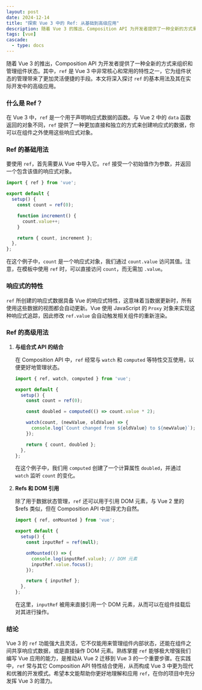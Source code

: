 ```yaml
---
layout: post
date: 2024-12-14
title: "探索 Vue 3 中的 Ref: 从基础到高级应用"
description: 随着 Vue 3 的推出，Composition API 为开发者提供了一种全新的方式来组织和管理组件状态。其中，`ref` 是 Vue 3 中非常核心和常用的特性之一，它为组件状态的管理带来了更加灵活便捷的手段。本文将深入探讨 `ref` 的基本用法及其在实际开发中的高级应用。
tags: [vue]
cascade:
  - type: docs
---
```


随着 Vue 3 的推出，Composition API 为开发者提供了一种全新的方式来组织和管理组件状态。其中，`ref` 是 Vue 3 中非常核心和常用的特性之一，它为组件状态的管理带来了更加灵活便捷的手段。本文将深入探讨 `ref` 的基本用法及其在实际开发中的高级应用。

### 什么是 Ref？

在 Vue 3 中，`ref` 是一个用于声明响应式数据的函数。与 Vue 2 中的 `data` 函数返回的对象不同，`ref` 提供了一种更加直接和独立的方式来创建响应式的数据，你可以在组件之外使用这些响应式对象。

### Ref 的基础用法

要使用 `ref`，首先需要从 Vue 中导入它。`ref` 接受一个初始值作为参数，并返回一个包含该值的响应式对象。

```javascript
import { ref } from 'vue';

export default {
  setup() {
    const count = ref(0);

    function increment() {
      count.value++;
    }

    return { count, increment };
  },
};
```

在这个例子中，`count` 是一个响应式对象，我们通过 `count.value` 访问其值。注意，在模板中使用 `ref` 时，可以直接访问 `count`，而无需加 `.value`。

### 响应式的特性

`ref` 所创建的响应式数据具备 Vue 的响应式特性，这意味着当数据更新时，所有使用这些数据的视图都会自动更新。Vue 使用 JavaScript 的 `Proxy` 对象来实现这种响应式追踪，因此修改 `ref.value` 会自动触发相关组件的重新渲染。

### Ref 的高级用法

1. **与组合式 API 的结合**

   在 Composition API 中，`ref` 经常与 `watch` 和 `computed` 等特性交互使用，以便更好地管理状态。

   ```javascript
   import { ref, watch, computed } from 'vue';

   export default {
     setup() {
       const count = ref(0);

       const doubled = computed(() => count.value * 2);

       watch(count, (newValue, oldValue) => {
         console.log(`Count changed from ${oldValue} to ${newValue}`);
       });

       return { count, doubled };
     },
   };
   ```

   在这个例子中，我们用 `computed` 创建了一个计算属性 `doubled`，并通过 `watch` 监听 `count` 的变化。

2. **Refs 和 DOM 引用**

   除了用于数据状态管理，`ref` 还可以用于引用 DOM 元素，与 Vue 2 里的 $refs 类似，但在 Composition API 中显得尤为自然。

   ```javascript
   import { ref, onMounted } from 'vue';

   export default {
     setup() {
       const inputRef = ref(null);

       onMounted(() => {
         console.log(inputRef.value); // DOM 元素
         inputRef.value.focus();
       });

       return { inputRef };
     },
   };
   ```

   在这里，`inputRef` 被用来直接引用一个 DOM 元素，从而可以在组件挂载后对其进行操作。

### 结论

Vue 3 的 `ref` 功能强大且灵活，它不仅能用来管理组件内部状态，还能在组件之间共享响应式数据，或是直接操作 DOM 元素。熟练掌握 `ref` 能够极大增强我们编写 Vue 应用的能力，是推动从 Vue 2 迁移到 Vue 3 的一个重要步骤。在实践中，`ref` 常与其它 Composition API 特性结合使用，从而构成 Vue 3 中更为现代和优雅的开发模式。希望本文能帮助你更好地理解和应用 `ref`，在你的项目中充分发挥 Vue 3 的潜力。